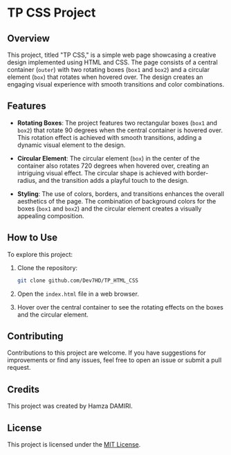 # TP CSS Project

## Overview

This project, titled "TP CSS," is a simple web page showcasing a creative design implemented using HTML and CSS. The page consists of a central container (`outer`) with two rotating boxes (`box1` and `box2`) and a circular element (`box`) that rotates when hovered over. The design creates an engaging visual experience with smooth transitions and color combinations.

## Features

- **Rotating Boxes**: The project features two rectangular boxes (`box1` and `box2`) that rotate 90 degrees when the central container is hovered over. This rotation effect is achieved with smooth transitions, adding a dynamic visual element to the design.

- **Circular Element**: The circular element (`box`) in the center of the container also rotates 720 degrees when hovered over, creating an intriguing visual effect. The circular shape is achieved with border-radius, and the transition adds a playful touch to the design.

- **Styling**: The use of colors, borders, and transitions enhances the overall aesthetics of the page. The combination of background colors for the boxes (`box1` and `box2`) and the circular element creates a visually appealing composition.

## How to Use

To explore this project:

1. Clone the repository:

   ```bash
   git clone github.com/Dev7HD/TP_HTML_CSS
   
   ```

2. Open the `index.html` file in a web browser.

3. Hover over the central container to see the rotating effects on the boxes and the circular element.

## Contributing

Contributions to this project are welcome. If you have suggestions for improvements or find any issues, feel free to open an issue or submit a pull request.

## Credits

This project was created by Hamza DAMIRI.

## License

This project is licensed under the [MIT License](LICENSE).
